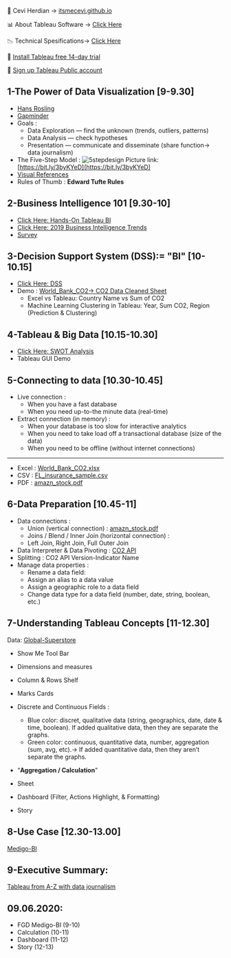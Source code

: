 

<span>&#129311;</span> Cevi Herdian -> [itsmecevi.github.io](https://itsmecevi.github.io/) 

<span>&#128202;</span> About Tableau Software -> [Click Here](https://www.tableau.com/about)

<span>&#128201;</span> Technical Spesifications-> [Click Here](https://github.com/itsmecevi/Tableau-Technical-Specifications/blob/master/Tableau-Technical%20Specifications.pdf)

<span>&#xf108;</span> [Install Tableau free 14-day trial](https://www.tableau.com/en-gb/products/trial)

<span>&#xf108;</span> [Sign up Tableau Public account](https://public.tableau.com/s/)


## 1-The Power of Data Visualization [9-9.30]

* [Hans Rosling](https://www.youtube.com/watch?v=jbkSRLYSojo)
* [Gapminder](https://www.gapminder.org/)
* Goals : 
     * Data Exploration — find the unknown (trends, outliers, patterns)
     * Data Analysis — check hypotheses
     * Presentation — communicate and disseminate (share function-> data journalism)
* The Five-Step Model :
![5stepdesign](https://user-images.githubusercontent.com/27078712/72888440-266b7800-3d40-11ea-8668-db66477a76fb.png)
Picture link: [https://bit.ly/3byKYeD](https://bit.ly/3byKYeD)
* [Visual References](https://github.com/itsmecevi/visualreferences/blob/master/VisualReferences-SQLBI.pdf)
* Rules of Thumb : **Edward Tufte Rules**

## 2-Business Intelligence 101 [9.30-10]
 
* [Click Here: Hands-On Tableau BI](https://docs.google.com/presentation/d/1a1-lRjjwSYBv4IUw5aLWeRr7x9JESrR8qkHR-Ug1u_4/edit?usp=sharing)
* [Click Here: 2019 Business Intelligence Trends](https://www.tableau.com/reports/business-intelligence-trends)
* [Survey](https://forms.gle/zQpJANaynKiVL8bz8)


## 3-Decision Support System (DSS):= "BI" [10-10.15]

* [Click Here: DSS](https://docs.google.com/presentation/d/1_Gp2_J6BrfddSLpv5bSxnpqudwgWZA3UklM3IGG6pMI/edit?usp=sharing)
* Demo : [World_Bank_CO2-> CO2 Data Cleaned Sheet](https://github.com/itsmecevi/world-bank-data/blob/master/World_Bank_CO2.xlsx)
    * Excel vs Tableau: Country Name vs Sum of CO2
    * Machine Learning Clustering in Tableau: Year, Sum CO2, Region (Prediction & Clustering)

## 4-Tableau & Big Data [10.15-10.30]

* [Click Here: SWOT Analysis](https://docs.google.com/presentation/d/1_HzgnLBup74XiDjfenyEayHecj6sT7uNll8BspKSd4Q/edit?usp=sharing)
* Tableau GUI Demo

## 5-Connecting to data [10.30-10.45]

* Live connection :
     * When you have a fast database
     * When you need up-to-the minute data (real-time)
* Extract connection (in memory) :
     * When your database is too slow for interactive analytics
     * When you need to take load off a transactional database (size of the data)
     * When you need to be offline (without internet connections)
     
___________
* Excel : [World_Bank_CO2.xlsx](https://github.com/itsmecevi/world-bank-data/blob/master/World_Bank_CO2.xlsx)
* CSV : [FL_insurance_sample.csv](https://github.com/itsmecevi/FL_insurance_sample/blob/master/FL_insurance_sample.csv)
* PDF : [amazn_stock.pdf](https://public.tableau.com/s/sites/default/files/media/amzn_stock.pdf)


## 6-Data Preparation [10.45-11]

* Data connections :
   * Union (vertical connection) : [amazn_stock.pdf](https://public.tableau.com/s/sites/default/files/media/amzn_stock.pdf)
   * Joins / Blend / Inner Join (horizontal connection) : 
   * Left Join, Right Join, Full Outer Join
* Data Interpreter & Data Pivoting : [CO2 API](https://github.com/itsmecevi/World-Data-CO2-API/blob/master/API_EN.ATM.CO2E.PC_DS2_en_excel_v2_247989.xls)
* Splitting : CO2 API Version-Indicator Name
* Manage data properties :
   * Rename a data field:
   * Assign an alias to a data value
   * Assign a geographic role to a data field
   * Change data type for a data field (number, date, string, boolean, etc.)
   
   
## 7-Understanding Tableau Concepts [11-12.30]

Data: [Global-Superstore](https://github.com/itsmecevi/global-superstore-new/blob/master/Global%20Superstore.xls)

* Show Me Tool Bar
* Dimensions and measures
* Column & Rows Shelf
* Marks Cards
* Discrete and Continuous Fields :
  * Blue color: discret, qualitative data (string, geographics, date, date & time, boolean). If added qualitative data, then they are      separate the graphs.
  * Green color: continuous, quantitative data, number, aggregation (sum, avg, etc).-> If added quantitative data, then they aren’t        separate the graphs.
  
* “**Aggregation / Calculation**”
* Sheet
* Dashboard (Filter, Actions Highlight, & Formatting)
* Story


## 8-Use Case [12.30-13.00]

[Medigo-BI](https://itsmecevi.github.io/medigo-bi/)

## 9-Executive Summary:

[Tableau from A-Z with data journalism](https://trello.com/c/7MSdbWmD/505-inovasi-dan-teknologi-baru-si-tableau)

## 09.06.2020:
* FGD Medigo-BI (9-10)
* Calculation (10-11)
* Dashboard (11-12)
* Story (12-13)



